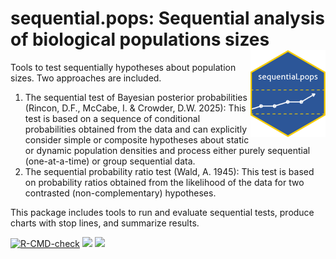 # sequential.pops: Sequential analysis of biological populations sizes <a href="https://rincondf.github.io/sequential.pops/"><img src="man/figures/logo.png" align="right" height="139" alt="sequential.pops website" /></a>
Tools to test sequentially hypotheses about population sizes. Two approaches are included.
1. The sequential test of Bayesian posterior probabilities (Rincon, D.F., McCabe, I. & Crowder, D.W. 2025): This test is based on a sequence of conditional probabilities obtained from the data and can explicitly consider simple or composite hypotheses about static or dynamic population densities and process either purely sequential (one-at-a-time) or group sequential data.
2. The sequential probability ratio test (Wald, A. 1945): This test is based on probability ratios obtained from the likelihood of the data for two contrasted (non-complementary) hypotheses.

This package includes tools to run and evaluate sequential tests, produce charts with stop lines, and summarize results.

[![R-CMD-check](https://github.com/rincondf/sequential.pops/actions/workflows/R-CMD-check.yaml/badge.svg)](https://github.com/rincondf/sequential.pops/actions/workflows/R-CMD-check.yaml)
[![](https://www.r-pkg.org/badges/version/sequential.pops)](https://cran.r-project.org/package=sequential.pops)
[![](http://cranlogs.r-pkg.org/badges/grand-total/sequential.pops)](https://cran.r-project.org/package=sequential.pops)
